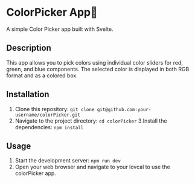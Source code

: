 # ColorPicker App🎨

A simple Color Picker app built with Svelte.

## Description

This app allows you to pick colors using individual color sliders for red, green, and blue components. The selected color is displayed in both RGB format and as a colored box.

## Installation

1. Clone this repository: `git clone git@github.com:your-username/colorPicker.git`
2. Navigate to the project directory: `cd colorPicker`
3.Install the dependencies: `npm install`

## Usage
1. Start the development server: `npm run dev`
2. Open your web browser and navigate to your lovcal to use the colorPicker app.